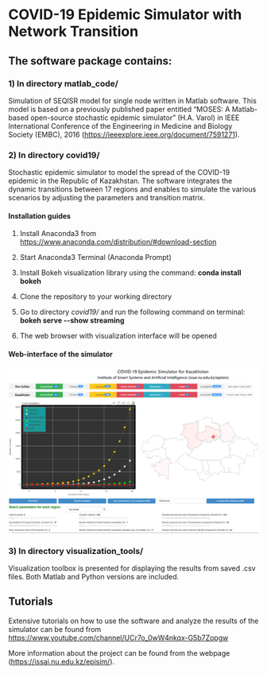 # COVID-19 Epidemic Simulator with Network Transition

## The software package contains:

### 1) In directory matlab_code/
Simulation of SEQISR model for single node written in Matlab software. This model is based on a previously published paper entitled “MOSES: A Matlab-based open-source stochastic epidemic simulator” (H.A. Varol) in IEEE International Conference of the Engineering in Medicine and Biology Society (EMBC), 2016 (https://ieeexplore.ieee.org/document/7591271).

### 2) In directory covid19/
Stochastic epidemic simulator to model the spread of the COVID-19 epidemic in the Republic of Kazakhstan. The software integrates the dynamic transitions between 17 regions and enables to simulate the various scenarios by adjusting the parameters and transition matrix.


#### Installation guides

1) Install Anaconda3 from https://www.anaconda.com/distribution/#download-section

2) Start Anaconda3 Terminal (Anaconda Prompt)

3) Install Bokeh visualization library using the command: **conda install bokeh**

4) Clone the repository to your working directory

5) Go to directory *covid19/* and run the following command on terminal: **bokeh serve --show streaming**

6) The web browser with visualization interface will be opened


#### Web-interface of the simulator

![](web_interface.png)

### 3) In directory visualization_tools/

Visualization toolbox is presented for displaying the results from saved .csv files. Both Matlab and Python versions are included.

## Tutorials

Extensive tutorials on how to use the software and analyze the results of the simulator can be found from https://www.youtube.com/channel/UCr7o_0wW4nkqx-G5b7Zopgw


More information about the project can be found from the webpage (https://issai.nu.edu.kz/episim/).
